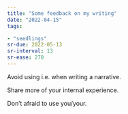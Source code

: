 ```yaml
---
title: "Some feedback on my writing"
date: "2022-04-15"
tags:

- "seedlings"
sr-due: 2022-05-13
sr-interval: 13
sr-ease: 270
---
```


Avoid using i.e. when writing a narrative.

Share more of your internal experience.

Don’t afraid to use you/your.